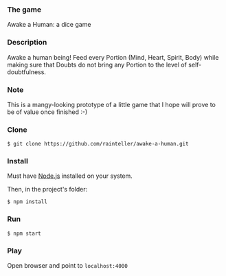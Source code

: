 
### The game
Awake a Human: a dice game

### Description
Awake a human being! Feed every Portion (Mind, Heart, Spirit, Body) while making sure that Doubts do not bring any Portion to the level of self-doubtfulness.

### Note
This is a mangy-looking prototype of a little game that I hope will prove to be of value once finished :-)

### Clone
```
$ git clone https://github.com/rainteller/awake-a-human.git
```

### Install
Must have [Node.js][1] installed on your system.

Then, in the project's folder:
```
$ npm install
```

[1]: "https://nodejs.org/en/download/"

### Run
```
$ npm start
```

### Play
Open browser and point to `localhost:4000`
